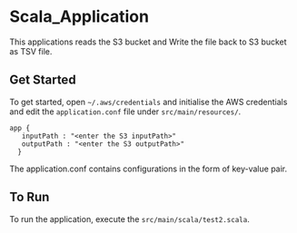 # Scala_Application
This applications reads the S3 bucket and Write the file back to S3 bucket as TSV file.

## Get Started
To get started, open `~/.aws/credentials` and initialise the AWS credentials and edit the `application.conf` file under `src/main/resources/`.

```
app {
   inputPath : "<enter the S3 inputPath>"
   outputPath : "<enter the S3 outputPath>"
  } 
  ```
  
  The application.conf contains configurations in the form of key-value pair.
  
   ## To Run
  To run the application, execute the `src/main/scala/test2.scala`.
